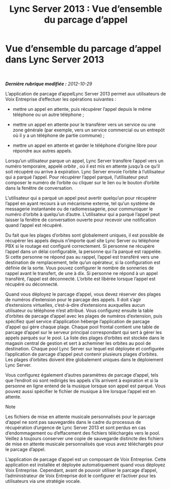 ﻿---
title: 'Lync Server 2013 : Vue d’ensemble du parcage d’appel'
TOCTitle: Vue d’ensemble du parcage d’appel
ms:assetid: 985dc326-0aef-4308-b98b-c1d0069311e7
ms:mtpsurl: https://technet.microsoft.com/fr-fr/library/JJ205124(v=OCS.15)
ms:contentKeyID: 49298239
ms.date: 05/20/2016
mtps_version: v=OCS.15
ms.translationtype: HT
---

# Vue d’ensemble du parcage d’appel dans Lync Server 2013

 

_**Dernière rubrique modifiée :** 2012-10-29_

L’application de parcage d’appelLync Server 2013 permet aux utilisateurs de Voix Entreprise d’effectuer les opérations suivantes :

  - mettre un appel en attente, puis récupérer l’appel depuis le même téléphone ou un autre téléphone ;

  - mettre un appel en attente pour le transférer vers un service ou une zone générale (par exemple, vers un service commercial ou un entrepôt où il y a un téléphone de partie commune) ;

  - mettre un appel en attente et garder le téléphone d’origine libre pour répondre aux autres appels.

Lorsqu’un utilisateur parque un appel, Lync Server transfère l’appel vers un numéro temporaire, appelé *orbite* , où il est mis en attente jusqu’à ce qu’il soit récupéré ou arrive à expiration. Lync Server envoie l’orbite à l’utilisateur qui a parqué l’appel. Pour récupérer l’appel parqué, l’utilisateur peut composer le numéro de l’orbite ou cliquer sur le lien ou le bouton d’orbite dans la fenêtre de conversation.

L’utilisateur qui a parqué un appel peut avertir quelqu’un pour récupérer l’appel en ayant recours à un mécanisme externe, tel qu’un système de messagerie instantanée ou de radiomessagerie, pour communiquer le numéro d’orbite à quelqu’un d’autre. L’utilisateur qui a parqué l’appel peut laisser la fenêtre de conversation ouverte pour recevoir une notification quand l’appel est récupéré.

Du fait que les plages d’orbites sont globalement uniques, il est possible de récupérer les appels depuis n’importe quel site Lync Server ou téléphone PBX si le routage est configuré correctement. Si personne ne récupère l’appel dans un délai configurable, la personne qui l’a parqué est rappelée. Si cette personne ne répond pas au rappel, l’appel est transféré vers une destination de remplacement, telle qu’un opérateur, si la configuration est définie de la sorte. Vous pouvez configurer le nombre de sonneries de rappel avant le transfert, de une à dix. Si personne ne répond à un appel transféré, l’appel est déconnecté. L’orbite est libérée lorsque l’appel est récupéré ou déconnecté.

Quand vous déployez le parcage d’appel, vous devez réserver des plages de numéros d’extension pour le parcage des appels. Il doit s’agir d’extensions virtuelles, c’est-à-dire d’extensions auxquelles aucun utilisateur ou téléphone n’est attribué. Vous configurez ensuite la table d’orbites de parcage d’appel avec les plages de numéros d’extension, puis spécifiez quel service d’application héberge l’application de parcage d’appel qui gère chaque plage. Chaque pool frontal contient une table de parcage d’appel sur le serveur principal correspondant qui sert à gérer les appels parqués sur le pool. La liste des plages d’orbites est stockée dans le magasin central de gestion et sert à acheminer les orbites au pool de destination. Chaque pool Lync Server sur lequel est déployée et configurée l’application de parcage d’appel peut contenir plusieurs plages d’orbites. Les plages d’orbites doivent être globalement uniques dans le déploiement Lync Server.

Vous configurez également d’autres paramètres de parcage d’appel, tels que l’endroit où sont redirigés les appels s’ils arrivent à expiration et si la personne en ligne entend de la musique lorsque son appel est parqué. Vous pouvez aussi spécifier le fichier de musique à lire lorsque l’appel est en attente.

> [!note]  
> Les fichiers de mise en attente musicale personnalisés pour le parcage d’appel ne sont pas sauvegardés dans le cadre du processus de récupération d’urgence de Lync Server 2013 et sont perdus en cas d’endommagement ou d’effacement des fichiers téléchargés vers le pool. Veillez à toujours conserver une copie de sauvegarde distincte des fichiers de mise en attente musicale personnalisés que vous avez téléchargés pour le parcage d’appel.

L’application de parcage d’appel est un composant de Voix Entreprise. Cette application est installée et déployée automatiquement quand vous déployez Voix Entreprise. Cependant, avant de pouvoir utiliser le parcage d’appel, l’administrateur de Voix Entreprise doit le configurer et l’activer pour les utilisateurs via une stratégie vocale.

